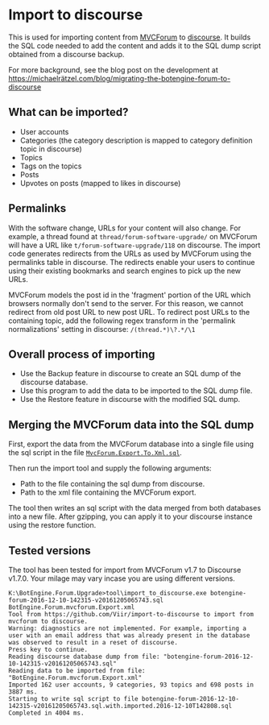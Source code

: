 # Import to discourse

This is used for importing content from [MVCForum](http://www.mvcforum.com/) to [discourse](https://www.discourse.org).
It builds the SQL code needed to add the content and adds it to the SQL dump script obtained from a discourse backup.

For more background, see the blog post on the development at <https://michaelrätzel.com/blog/migrating-the-botengine-forum-to-discourse>

## What can be imported?

+ User accounts
+ Categories (the category description is mapped to category definition topic in discourse)
+ Topics
+ Tags on the topics
+ Posts
+ Upvotes on posts (mapped to likes in discourse)

## Permalinks

With the software change, URLs for your content will also change.
For example, a thread found at `thread/forum-software-upgrade/` on MVCForum will have a URL like `t/forum-software-upgrade/118` on discourse.
The import code generates redirects from the URLs as used by MVCForum using the permalinks table in discourse.
The redirects enable your users to continue using their existing bookmarks and search engines to pick up the new URLs.

MVCForum models the post id in the 'fragment' portion of the URL which browsers normally don't send to the server.
For this reason, we cannot redirect from old post URL to new post URL.
To redirect post URLs to the containing topic, add the following regex transform in the 'permalink normalizations' setting in discourse: `/(thread.*)\?.*/\1`   

## Overall process of importing

+ Use the Backup feature in discourse to create an SQL dump of the discourse database.
+ Use this program to add the data to be imported to the SQL dump file.
+ Use the Restore feature in discourse with the modified SQL dump.

## Merging the MVCForum data into the SQL dump

First, export the data from the MVCForum database into a single file using the sql script in the file [`MvcForum.Export.To.Xml.sql`](https://github.com/Viir/import-to-discourse/blob/master/import-to-discourse/MvcForum.Export.To.Xml.sql).

Then run the import tool and supply the following arguments:
+ Path to the file containing the sql dump from discourse.
+ Path to the xml file containing the MVCForum export.

The tool then writes an sql script with the data merged from both databases into a new file.
After gzipping, you can apply it to your discourse instance using the restore function.

## Tested versions

The tool has been tested for import from MVCForum v1.7 to Discourse v1.7.0. Your milage may vary incase you are using different versions.


```
K:\BotEngine.Forum.Upgrade>tool\import_to_discourse.exe botengine-forum-2016-12-10-142315-v20161205065743.sql BotEngine.Forum.mvcforum.Export.xml
Tool from https://github.com/Viir/import-to-discourse to import from mvcforum to discourse.
Warning: diagnostics are not implemented. For example, importing a user with an email address that was already present in the database was observed to result in a reset of discourse.
Press key to continue.
Reading discourse database dump from file: "botengine-forum-2016-12-10-142315-v20161205065743.sql"
Reading data to be imported from file: "BotEngine.Forum.mvcforum.Export.xml"
Imported 162 user accounts, 9 categories, 93 topics and 698 posts in 3887 ms.
Starting to write sql script to file botengine-forum-2016-12-10-142315-v20161205065743.sql.with.imported.2016-12-10T142808.sql
Completed in 4004 ms.
```
